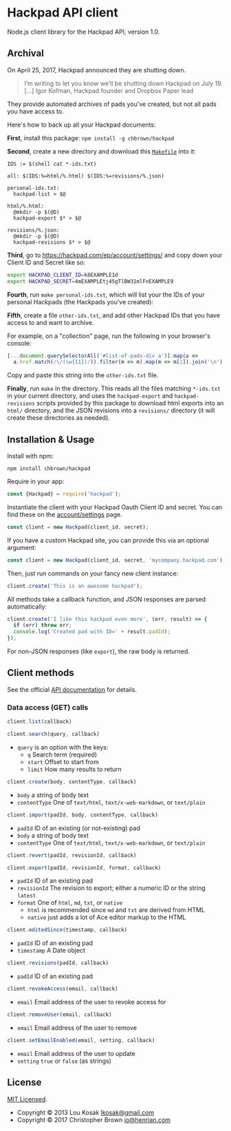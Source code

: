 # Hackpad API client

Node.js client library for the Hackpad API, version 1.0.


## Archival

On April 25, 2017, Hackpad announced they are shutting down.

> I’m writing to let you know we’ll be shutting down Hackpad on July 19.
> [...]
> Igor Kofman, Hackpad founder and Dropbox Paper lead

They provide automated archives of pads you've created, but not all pads you have access to.

Here's how to back up all your Hackpad documents:

**First**, install this package: `npm install -g chbrown/hackpad`

**Second**, create a new directory and download this [`Makefile`](docs/Makefile) into it:

```make
IDS := $(shell cat *-ids.txt)

all: $(IDS:%=html/%.html) $(IDS:%=revisions/%.json)

personal-ids.txt:
  hackpad-list > $@

html/%.html:
  @mkdir -p $(@D)
  hackpad-export $* > $@

revisions/%.json:
  @mkdir -p $(@D)
  hackpad-revisions $* > $@
```

**Third**, go to <https://hackpad.com/ep/account/settings/> and copy down your Client ID and Secret like so:

```sh
export HACKPAD_CLIENT_ID=k8EXAMPLE1d
export HACKPAD_SECRET=4mEXAMPLEtj45gTlBW31mlFnEXAMPLE9
```

**Fourth**, run `make personal-ids.txt`, which will list your the IDs of your personal Hackpads (the Hackpads you've created):

**Fifth**, create a file `other-ids.txt`, and add other Hackpad IDs that you have access to and want to archive.

For example, on a "collection" page, run the following in your browser's console:

```javascript
[...document.querySelectorAll('#list-of-pads-div a')].map(a =>
  a.href.match(/\/(\w{11})/)).filter(m => m).map(m => m[1]).join('\n')
```

Copy and paste this string into the `other-ids.txt` file.

**Finally**, run `make` in the directory. This reads all the files matching `*-ids.txt` in your current directory, and uses the `hackpad-export` and `hackpad-revisions` scripts provided by this package to download html exports into an `html/` directory, and the JSON revisions into a `revisions/` directory (it will create these directories as needed).


## Installation & Usage

Install with npm:

    npm install chbrown/hackpad

Require in your app:

```javascript
const {Hackpad} = require('hackpad');
```

Instantiate the client with your Hackpad Oauth Client ID and secret.
You can find these on the [account/settings](https://hackpad.com/ep/account/settings/) page.

```javascript
const client = new Hackpad(client_id, secret);
```

If you have a custom Hackpad site, you can provide this via an optional argument:

```javascript
const client = new Hackpad(client_id, secret, 'mycompany.hackpad.com');
```

Then, just run commands on your fancy new client instance:

```javascript
client.create('This is an awesome hackpad');
```

All methods take a callback function, and JSON responses are parsed automatically:

```javascript
client.create('I like this hackpad even more', (err, result) => {
  if (err) throw err;
  console.log('Created pad with ID=' + result.padId);
});
```

For non-JSON responses (like `export`), the raw body is returned.


## Client methods

See the official [API documentation](https://hackpad.com/ep/pad/summary/k9bpcEeOo2Q?show=40) for details.

### Data access (GET) calls

```javascript
client.list(callback)
```

```javascript
client.search(query, callback)
```

* `query` is an option with the keys:
  - `q` Search term (required)
  - `start` Offset to start from
  - `limit` How many results to return


```javascript
client.create(body, contentType, callback)
```

* `body` a string of body text
* `contentType` One of `text/html`, `text/x-web-markdown`, or `text/plain`

```javascript
client.import(padId, body, contentType, callback)
```

* `padId` ID of an existing (or not-existing) pad
* `body` a string of body text
* `contentType` One of `text/html`, `text/x-web-markdown`, or `text/plain`

```javascript
client.revert(padId, revisionId, callback)
```

```javascript
client.export(padId, revisionId, format, callback)
```

* `padId` ID of an existing pad
* `revisionId` The revision to export; either a numeric ID or the string `latest`
* `format` One of `html`, `md`, `txt`, or `native`
  - `html` is recommended since `md` and `txt` are derived from HTML
  - `native` just adds a lot of Ace editor markup to the HTML

```javascript
client.editedSince(timestamp, callback)
```

* `padId` ID of an existing pad
* `timestamp` A Date object

```javascript
client.revisions(padId, callback)
```

* `padId` ID of an existing pad

```javascript
client.revokeAccess(email, callback)
```

* `email` Email address of the user to revoke access for

```javascript
client.removeUser(email, callback)
```

* `email` Email address of the user to remove

```javascript
client.setEmailEnabled(email, setting, callback)
```

* `email` Email address of the user to update
* `setting` `true` or `false` (as strings)


## License

[MIT Licensed](https://chbrown.github.io/licenses/MIT/#2017).

* Copyright © 2013 Lou Kosak <lkosak@gmail.com>
* Copyright © 2017 Christopher Brown <io@henrian.com>
